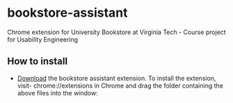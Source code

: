 # bookstore-assistant
Chrome extension for University Bookstore at Virginia Tech - Course project for Usability Engineering

## How to install

- [Download](https://github.com/adbharadwaj/bookstore-assistant/archive/master.zip) the bookstore assistant extension.
To install the extension, visit-  chrome://extensions in Chrome and drag the folder containing the above files into the window:


